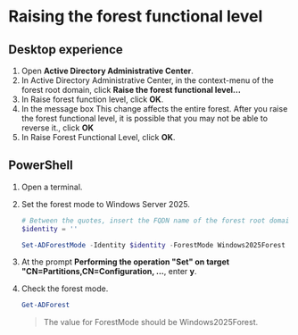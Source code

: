 # Raising the forest functional level

## Desktop experience

1. Open **Active Directory Administrative Center**.
1. In Active Directory Administrative Center, in the context-menu of the forest root domain, click **Raise the forest functional level...**
1. In Raise forest function level, click **OK**.
1. In the message box This change affects the entire forest. After you raise the forest functional level, it is possible that you may not be able to reverse it., click **OK**
1. In Raise Forest Functional Level, click **OK**.

## PowerShell

1. Open a terminal.
1. Set the forest mode to Windows Server 2025.

    ````powershell
    # Between the quotes, insert the FQDN name of the forest root domain
    $identity = ''

    Set-ADForestMode -Identity $identity -ForestMode Windows2025Forest
    ````

1. At the prompt **Performing the operation "Set" on target "CN=Partitions,CN=Configuration, ...**, enter **y**.

1. Check the forest mode.

    ````powershell
    Get-ADForest
    ````

    > The value for ForestMode should be Windows2025Forest.
